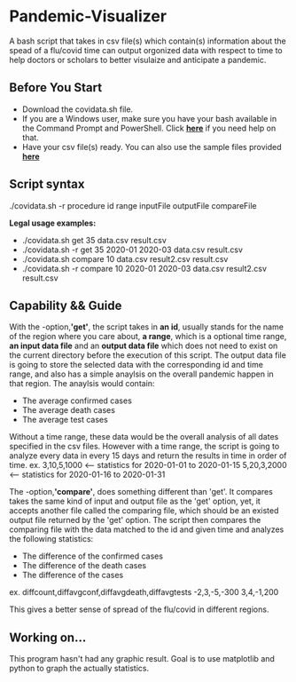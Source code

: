 # Pandemic-Visualizer
A bash script that takes in csv file(s) which contain(s) information about the spead of a flu/covid time can output orgonized data with respect to time to help doctors or scholars to better visulaize and anticipate a pandemic.

<!-- Before You Start -->
## Before You Start
* Download the covidata.sh file.
* If you are a Windows user, make sure you have your bash available in the Command Prompt and PowerShell. Click <a href="https://www.thewindowsclub.com/run-bash-on-windows-10"><strong>here</a></strong> if you need help on that.
* Have your csv file(s) ready. You can also use the sample files provided <a href="https://github.com/HaooolinYe/Pandemic-Visualizer/blob/main/Interactive%20data%20visualization%20of%20COVID%2019%20in%20Canada-ER.csv"><strong>here</strong></a>

<!-- Script syntax -->
## Script syntax
./covidata.sh -r procedure id range inputFile outputFile compareFile

<strong>Legal usage examples:</strong>
* ./covidata.sh get 35 data.csv result.csv
* ./covidata.sh -r get 35 2020-01 2020-03 data.csv result.csv
* ./covidata.sh compare 10 data.csv result2.csv result.csv
* ./covidata.sh -r compare 10 2020-01 2020-03 data.csv result2.csv result.csv

<!-- Capability && Guide-->
## Capability && Guide
With the -option,<strong>'get'</strong>, the script takes in <strong>an id</strong>, usually stands for the name of the region where you care about, <strong>a range</strong>, which is a optional time range, <strong>an input data file</strong> and an <strong>output data file</strong> which does not need to exist on the current directory before the execution of this script.
The output data file is going to store the selected data with the corresponding id and time range, and also has a simple anaylsis on the overall pandemic happen in that region.
The anaylsis would contain:
* The average confirmed cases
* The average death cases
* The average test cases

Without a time range, these data would be the overall analysis of all dates specified in the csv files.
However with a time range, the script is going to analyze every data in every 15 days and return the results in time in order of time.
ex.
3,10,5,1000 <-- statistics for 2020-01-01 to 2020-01-15
5,20,3,2000 <-- statistics for 2020-01-16 to 2020-01-31

The -option,<strong>'compare'</strong>, does something different than 'get'. It compares takes the same kind of input and output file as the 'get' option, yet, it accepts another file called the comparing file, which should be an existed output file returned by the 'get' option. The script then compares the comparing file with the data matched to the id and given time and analyzes the following statistics:
* The difference of the confirmed cases
* The difference of the death cases
* The difference of the cases

ex.
diffcount,diffavgconf,diffavgdeath,diffavgtests 
-2,3,-5,-300 3,4,-1,200

This gives a better sense of spread of the flu/covid in different regions.

<!-- Working on...-->
## Working on...
This program hasn't had any graphic result. Goal is to use matplotlib and python to graph the actually statistics.
